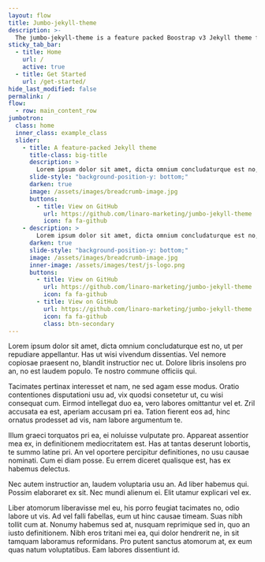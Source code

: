 ```yaml
---
layout: flow
title: Jumbo-jekyll-theme
description: >-
  The jumbo-jekyll-theme is a feature packed Boostrap v3 Jekyll theme for building static websites.
sticky_tab_bar:
  - title: Home
    url: /
    active: true
  - title: Get Started
    url: /get-started/
hide_last_modified: false
permalink: /
flow:
  - row: main_content_row
jumbotron:
  class: home
  inner_class: example_class
  slider:
    - title: A feature-packed Jekyll theme
      title-class: big-title
      description: >
        Lorem ipsum dolor sit amet, dicta omnium concludaturque est no, ut per repudiare appellantur.
      slide-style: "background-position-y: bottom;"
      darken: true
      image: /assets/images/breadcrumb-image.jpg
      buttons:
        - title: View on GitHub
          url: https://github.com/linaro-marketing/jumbo-jekyll-theme
          icon: fa fa-github
    - description: >
        Lorem ipsum dolor sit amet, dicta omnium concludaturque est no, ut per repudiare appellantur.
      darken: true
      slide-style: "background-position-y: bottom;"
      image: /assets/images/breadcrumb-image.jpg
      inner-image: /assets/images/test/js-logo.png
      buttons:
        - title: View on GitHub
          url: https://github.com/linaro-marketing/jumbo-jekyll-theme
          icon: fa fa-github
        - title: View on GitHub
          url: https://github.com/linaro-marketing/jumbo-jekyll-theme
          icon: fa fa-github
          class: btn-secondary
---
```


Lorem ipsum dolor sit amet, dicta omnium concludaturque est no, ut per repudiare appellantur. Has ut wisi vivendum dissentias. Vel nemore copiosae praesent no, blandit instructior nec ut. Dolore libris insolens pro an, no est laudem populo. Te nostro commune officiis qui.

Tacimates pertinax interesset et nam, ne sed agam esse modus. Oratio contentiones disputationi usu ad, vix quodsi consetetur ut, cu wisi consequat cum. Eirmod intellegat duo ea, vero labores omittantur vel et. Zril accusata ea est, aperiam accusam pri ea. Tation fierent eos ad, hinc ornatus prodesset ad vis, nam labore argumentum te.

Illum graeci torquatos pri ea, ei noluisse vulputate pro. Appareat assentior mea ex, in definitionem mediocritatem est. Has at tantas deserunt lobortis, te summo latine pri. An vel oportere percipitur definitiones, no usu causae nominati. Cum ei diam posse. Eu errem diceret qualisque est, has ex habemus delectus.

Nec autem instructior an, laudem voluptaria usu an. Ad liber habemus qui. Possim elaboraret ex sit. Nec mundi alienum ei. Elit utamur explicari vel ex.

Liber atomorum liberavisse mel eu, his porro feugiat tacimates no, odio labore ut vis. Ad vel falli fabellas, eum ut hinc causae timeam. Suas nibh tollit cum at. Nonumy habemus sed at, nusquam reprimique sed in, quo an iusto definitionem. Nibh eros tritani mei ea, qui dolor hendrerit ne, in sit tamquam laboramus reformidans. Pro putent sanctus atomorum at, ex eum quas natum voluptatibus. Eam labores dissentiunt id.
